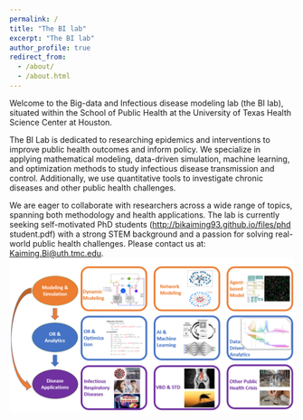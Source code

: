 ```yaml
---
permalink: /
title: "The BI lab"
excerpt: "The BI lab"
author_profile: true
redirect_from: 
  - /about/
  - /about.html
---
```

Welcome to the Big-data and Infectious disease modeling lab (the BI lab), situated within the School of Public Health at the University of Texas Health Science Center at Houston.

The BI Lab is dedicated to researching epidemics and interventions to improve public health outcomes and inform policy. We specialize in applying mathematical modeling, data-driven simulation, machine learning, and optimization methods to study infectious disease transmission and control. Additionally, we use quantitative tools to investigate chronic diseases and other public health challenges.

We are eager to collaborate with researchers across a wide range of topics, spanning both methodology and health applications. The lab is currently seeking self-motivated PhD students (http://bikaiming93.github.io/files/phd student.pdf) with a strong STEM background and a passion for solving real-world public health challenges. Please contact us at: Kaiming.Bi@uth.tmc.edu.
![alt text](https://raw.githubusercontent.com/bikaiming93/bikaiming93.github.io/master/images/research_frame.png?raw=true)

